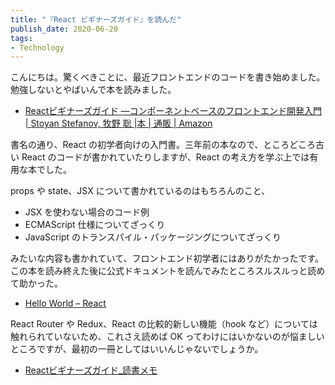 ```yaml
---
title: "『React ビギナーズガイド』を読んだ"
publish_date: 2020-06-20
tags:
- Technology
---
```


こんにちは。驚くべきことに、最近フロントエンドのコードを書き始めました。勉強しないとやばいんで本を読みました。

- [Reactビギナーズガイド ―コンポーネントベースのフロントエンド開発入門 | Stoyan Stefanov, 牧野 聡 |本 | 通販 | Amazon](https://www.amazon.co.jp/dp/4873117887)

書名の通り、React の初学者向けの入門書。三年前の本なので、ところどころ古い React のコードが書かれていたりしますが、React
の考え方を学ぶ上では有用な本でした。

props や state、JSX について書かれているのはもちろんのこと、

- JSX を使わない場合のコード例
- ECMAScript 仕様についてざっくり
- JavaScript のトランスパイル・パッケージングについてざっくり

みたいな内容も書かれていて、フロントエンド初学者にはありがたかったです。この本を読み終えた後に公式ドキュメントを読んでみたところスルスルっと読めて助かった。

- [Hello World – React](https://ja.reactjs.org/docs/hello-world.html)

React Router や Redux、React の比較的新しい機能（hook など）については触れられていないため、これさえ読めば OK
ってわけにはいかないのが悩ましいところですが、最初の一冊としてはいいんじゃないでしょうか。

- [Reactビギナーズガイド_読書メモ](https://gist.github.com/gushernobindsme/052184d2e7f00fd1dc720a188f165628)
